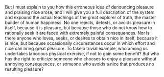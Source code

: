 But I must explain to you how this erroneous idea of ​​denouncing pleasure and praising nice arose,
 and I will give you a full description of the system and expound the 
 actual teachings of the great explorer of truth, the master builder of
  human happiness. No one rejects, detests, or avoids pleasure in itself, because it is pleasure, but because those who do not know how to 
  rationally seek it are faced with extremely painful consequences. 
  Nor is there anyone who loves, seeks, or desires to obtain nice in 
  itself, because it is nice, but because occasionally circumstances occur
   in which effort and nice can bring great pleasure. To take a trivial 
   example, who among us undertakes laborious physical exercise, if not to 
   gain some benefit? But who has the right to criticize someone who chooses to enjoy a pleasure without annoying consequences, or someone 
   who avoids a nice that produces no resulting pleasure?